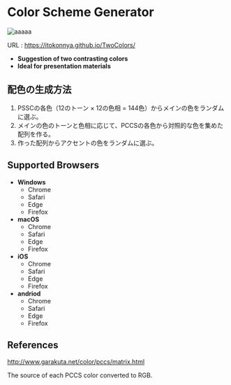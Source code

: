 # Color Scheme Generator

![aaaaa](https://user-images.githubusercontent.com/124262891/218033714-78d532d8-80c4-4749-b91f-d7bec766f955.gif)

URL : https://itokonnya.github.io/TwoColors/

* __Suggestion of two contrasting colors__
* __Ideal for presentation materials__

## 配色の生成方法

1. PSSCの各色（12のトーン × 12の色相 = 144色）からメインの色をランダムに選ぶ。
2. メインの色のトーンと色相に応じて、PCCSの各色から対照的な色を集めた配列を作る。
3. 作った配列からアクセントの色をランダムに選ぶ。

## Supported Browsers

* __Windows__
  * Chrome
  * Safari
  * Edge
  * Firefox
* __macOS__
  * Chrome
  * Safari
  * Edge
  * Firefox
* __iOS__
  * Chrome
  * Safari
  * Edge
  * Firefox
* __andriod__
  * Chrome
  * Safari
  * Edge
  * Firefox

## References

http://www.garakuta.net/color/pccs/matrix.html

The source of each PCCS color converted to RGB.
